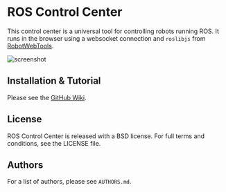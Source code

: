 # ROS Control Center

This control center is a universal tool for controlling robots running ROS. It runs in the browser using a websocket connection and `roslibjs` from [RobotWebTools](http://robotwebtools.org).

![screenshot](https://raw.githubusercontent.com/gaug-cns/ros-control-center/master/images/screenshot.png)


## Installation & Tutorial

Please see the [GitHub Wiki](https://github.com/gaug-cns/ros-control-center/wiki).


## License

ROS Control Center is released with a BSD license. For full terms and conditions, see the LICENSE file.


## Authors

For a list of authors, please see `AUTHORS.md`.